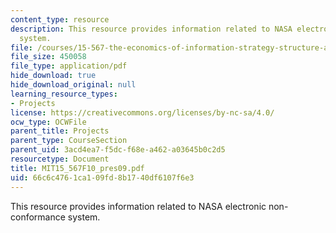 ```yaml
---
content_type: resource
description: This resource provides information related to NASA electronic non-conformance
  system.
file: /courses/15-567-the-economics-of-information-strategy-structure-and-pricing-fall-2010/66c6c4761ca109fd8b1740df6107f6e3_MIT15_567F10_pres09.pdf
file_size: 450058
file_type: application/pdf
hide_download: true
hide_download_original: null
learning_resource_types:
- Projects
license: https://creativecommons.org/licenses/by-nc-sa/4.0/
ocw_type: OCWFile
parent_title: Projects
parent_type: CourseSection
parent_uid: 3acd4ea7-f5dc-f68e-a462-a03645b0c2d5
resourcetype: Document
title: MIT15_567F10_pres09.pdf
uid: 66c6c476-1ca1-09fd-8b17-40df6107f6e3
---
```

This resource provides information related to NASA electronic non-conformance system.